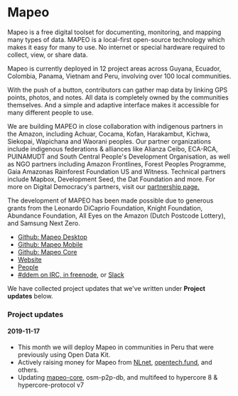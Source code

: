 # Mapeo

Mapeo is a free digital toolset for documenting, monitoring, and mapping many
types of data. MAPEO is a local-first open-source technology which makes it
easy for many to use. No internet or special hardware required to collect,
view, or share data.  

Mapeo is currently deployed in 12 project areas across Guyana, Ecuador,
Colombia, Panama, Vietnam and Peru, involving over 100 local communities.

With the push of a button, contributors can gather map data by linking GPS
points, photos, and notes. All data is completely owned by the communities
themselves. And a simple and adaptive interface makes it accessible for many
different people to use. 

We are building MAPEO in close collaboration with indigenous partners in the
Amazon, including Achuar, Cocama, Kofan, Harakambut, Kichwa, Siekopai,
Wapichana and Waorani peoples. Our partner organizations include indigenous
federations & alliances like Alianza Ceibo, ECA-RCA, PUINAMUDT and South
Central People's Development Organisation, as well as NGO partners including
Amazon Frontlines, Forest Peoples Programme, Gaia Amazonas Rainforest
Foundation US and Witness. Technical partners include Mapbox, Development Seed,
the Dat Foundation and more. For more on Digital Democracy's partners, visit
our [partnership
page.](https://www.digital-democracy.org/supporters/#local-partners)

The development of MAPEO has been made possible due to generous grants from the
Leonardo DiCaprio Foundation, Knight Foundation, Abundance Foundation, All Eyes
on the Amazon (Dutch Postcode Lottery), and Samsung Next Zero.

* [Github: Mapeo Desktop](https://github.com/digidem/mapeo-desktop)
* [Github: Mapeo Mobile](https://github.com/digidem/mapeo-mobile)
* [Github: Mapeo Core](https://github.com/digidem/mapeo-core)
* [Website](https://mapeo.world)
* [People](https://www.digital-democracy.org/team/)
* [#ddem on IRC, in freenode](https://webchat.freenode.net/), or [Slack](https://slack.digital-democracy.org/)

We have collected project updates that we've written under **Project updates** below.

<!-- newest project update first here please -->
### Project updates
#### 2019-11-17

* This month we will deploy Mapeo in communities in Peru that were previously
  using Open Data Kit. 
* Actively raising money for Mapeo from [NLnet](https://nlnet.nl/),
  [opentech.fund](https://opentech.fund), and others.
* Updating [mapeo-core](https://github.com/digidem/mapeo-core), 
  osm-p2p-db, and multifeed to hypercore 8 & hypercore-protocol v7 
 
